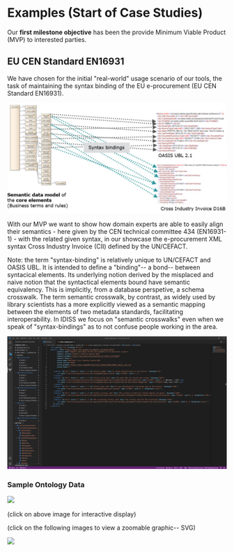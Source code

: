 # Examples (Start of Case Studies)

Our **first milestone objective** has been the provide Minimum Viable Product (MVP) to interested parties.

## EU CEN Standard EN16931

We have chosen for the initial "real-world" usage scenario of our tools, the task of maintaining the syntax binding of the EU e-procurement (EU CEN Standard EN16931).

![EU Syntax Binding](../docs/images/EN16931-SyntaxBinding.png)

With our MVP we want to show how domain experts are able to easily align their semantics - here given by the CEN technical committee 434 (EN16931-1) - with the related given syntax, in our showcase the e-procurement XML syntax Cross Industry Invoice (CII) defined by the UN/CEFACT.

Note: the term "syntax-binding" is relatively unique to UN/CEFACT and OASIS UBL. It is intended to define a "binding"-- a bond-- between syntacical elements. Its underlying notion derived by the misplaced and naive notion that the syntactical elements bound have semantic equivalency. This is implicitly, from a database perspetive, a schema crosswalk. The term semantic crosswalk, by contrast, as widely used by library scientists has a more explicitly viewed as a semantic mapping between the elements of two metadata standards, facilitating interoperability. In IDISS we focus on "semantic crosswalks" even when we speak of "syntax-bindings" as to not confuse people working in the area.


![](./images/sample_default_workspace.png)

### Sample Ontology Data

<A HREF="https://service.tib.eu/webvowl/#iri=https://raw.githubusercontent.com/DAPSI-IDISS/vscode-xml/IDISS/sample-data/p2p-o%20WIP%20ontology%20files/4-invoice-module/ontology.ttl"><IMG SRC="https://user-images.githubusercontent.com/408126/149954885-85116f5e-8cb4-421f-99bd-d30f274e3dfc.png"></A>

(click on above image for interactive display)

(click on the following images to view a zoomable graphic-- SVG)
	
[comment]: <> (<A HREF="https://raw.githubusercontent.com/DAPSI-IDISS/semantic-crosswalk-editor/IDISS/docs/images/rdf-grapher-01.svg"><IMG SRC="./images/rdf-grapher-01.svg"></A>)

<A HREF="https://raw.githubusercontent.com/DAPSI-IDISS/semantic-crosswalk-editor/IDISS/docs/images/rdf-grapher-invoice-module.svg"><IMG SRC="./images/rdf-grapher-invoice-module.svg"></A>
